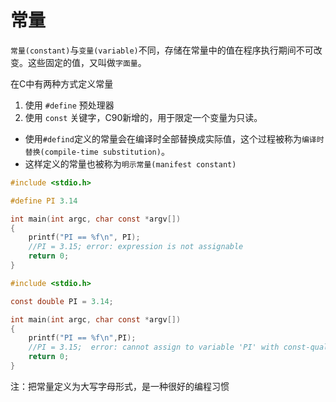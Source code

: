 # 常量

`常量(constant)`与`变量(variable)`不同，存储在常量中的值在程序执行期间不可改变。这些固定的值，又叫做`字面量`。

在C中有两种方式定义常量

1. 使用 `#define` 预处理器
2. 使用 `const` 关键字，C90新增的，用于限定一个变量为只读。

* 使用`#defind`定义的常量会在编译时全部替换成实际值，这个过程被称为`编译时替换(compile-time substitution)`。
* 这样定义的常量也被称为`明示常量(manifest constant)`

```c
#include <stdio.h>

#define PI 3.14

int main(int argc, char const *argv[])
{
    printf("PI == %f\n", PI);
    //PI = 3.15; error: expression is not assignable
    return 0;
}
```

```c
#include <stdio.h>

const double PI = 3.14;

int main(int argc, char const *argv[])
{
    printf("PI == %f\n",PI);  
    //PI = 3.15;  error: cannot assign to variable 'PI' with const-qualified type 'const double'
    return 0;
}
```

注：把常量定义为大写字母形式，是一种很好的编程习惯